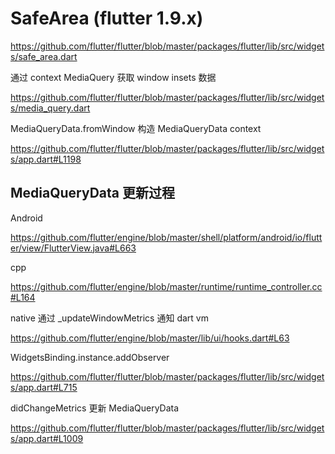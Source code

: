 # SafeArea (flutter 1.9.x)

https://github.com/flutter/flutter/blob/master/packages/flutter/lib/src/widgets/safe_area.dart

通过 context MediaQuery 获取 window insets 数据

https://github.com/flutter/flutter/blob/master/packages/flutter/lib/src/widgets/media_query.dart

MediaQueryData.fromWindow 构造 MediaQueryData context

https://github.com/flutter/flutter/blob/master/packages/flutter/lib/src/widgets/app.dart#L1198

## MediaQueryData 更新过程

Android

https://github.com/flutter/engine/blob/master/shell/platform/android/io/flutter/view/FlutterView.java#L663

cpp

https://github.com/flutter/engine/blob/master/runtime/runtime_controller.cc#L164

native 通过 _updateWindowMetrics 通知 dart vm

https://github.com/flutter/engine/blob/master/lib/ui/hooks.dart#L63

WidgetsBinding.instance.addObserver

https://github.com/flutter/flutter/blob/master/packages/flutter/lib/src/widgets/app.dart#L715

didChangeMetrics 更新 MediaQueryData

https://github.com/flutter/flutter/blob/master/packages/flutter/lib/src/widgets/app.dart#L1009
